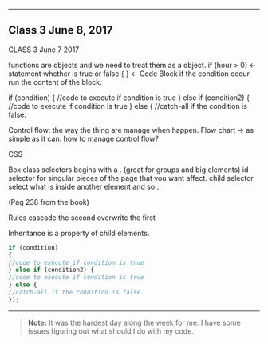 
----------

## Class 3 June 8, 2017


CLASS 3 June 7 2017
 
functions are objects and we need to treat them as a object.
if (hour > 0) ← statement whether is true or false 
{
} ← Code Block 
if the condition occur run the content of the block.
 
 
if (condition) 
{
//code to execute if condition is true
} else if (condition2) {
//code to execute if condition is true
} else {
//catch-all if the condition is false.
 
Control flow: the way the thing are manage when happen. 
Flow chart → as simple as it can. 
how to manage control flow? 
 

CSS
 
Box 
class selectors begins with a . (great for groups and big elements) 
id selector for singular pieces of the page that you want affect.
child selector select what is inside another element
and so…
 
(Pag 238 from the book)
 
Rules cascade
the second overwrite the first
 
Inheritance
is a property of child elements. 


```javascript
if (condition) 
{
//code to execute if condition is true
} else if (condition2) {
//code to execute if condition is true
} else {
//catch-all if the condition is false.
});
```

------
> **Note:**
It was the hardest day along the week for me. I have some issues figuring out what should I do with my code. 


